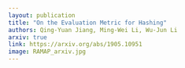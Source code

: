 ```yaml
---
layout: publication
title: "On the Evaluation Metric for Hashing"
authors: Qing-Yuan Jiang, Ming-Wei Li, Wu-Jun Li
arxiv: true
link: https://arxiv.org/abs/1905.10951
image: RAMAP_arxiv.jpg
---
```

